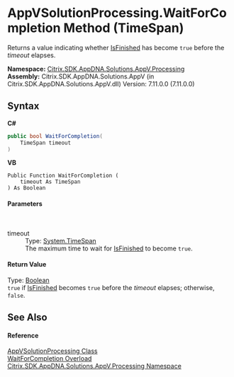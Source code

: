 # AppVSolutionProcessing.WaitForCompletion Method (TimeSpan)
 

Returns a value indicating whether <a href="d554bd62-eac7-88a6-ba83-2d86ef60b741">IsFinished</a> has become `true` before the *timeout* elapses.

**Namespace:**&nbsp;<a href="e89d7bb5-69e7-7aff-5732-d06b09ac746d">Citrix.SDK.AppDNA.Solutions.AppV.Processing</a><br />**Assembly:**&nbsp;Citrix.SDK.AppDNA.Solutions.AppV (in Citrix.SDK.AppDNA.Solutions.AppV.dll) Version: 7.11.0.0 (7.11.0.0)

## Syntax

**C#**
```csharp
public bool WaitForCompletion(
	TimeSpan timeout
)
```

**VB**
```vbnet
Public Function WaitForCompletion ( 
	timeout As TimeSpan
) As Boolean
```


#### Parameters
&nbsp;<dl><dt>timeout</dt><dd>Type: <a href="http://msdn2.microsoft.com/en-us/library/269ew577" target="_blank">System.TimeSpan</a><br />The maximum time to wait for <a href="d554bd62-eac7-88a6-ba83-2d86ef60b741">IsFinished</a> to become `true`.</dd></dl>

#### Return Value
Type: <a href="http://msdn2.microsoft.com/en-us/library/a28wyd50" target="_blank">Boolean</a><br />`true` if <a href="d554bd62-eac7-88a6-ba83-2d86ef60b741">IsFinished</a> becomes `true` before the *timeout* elapses; otherwise, `false`.

## See Also


#### Reference
<a href="168dc9b2-5e25-98d9-52a0-f835bd0d9ebc">AppVSolutionProcessing Class</a><br /><a href="d6c9a016-c220-5d23-ee47-7004e6a321c9">WaitForCompletion Overload</a><br /><a href="e89d7bb5-69e7-7aff-5732-d06b09ac746d">Citrix.SDK.AppDNA.Solutions.AppV.Processing Namespace</a><br />